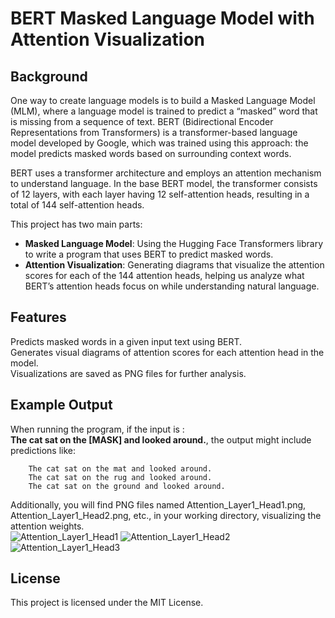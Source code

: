 # BERT Masked Language Model with Attention Visualization  

## Background    
One way to create language models is to build a Masked Language Model (MLM), where a language model is trained to predict a “masked” word that is missing from a sequence of text. BERT (Bidirectional Encoder Representations from Transformers) is a transformer-based language model developed by Google, which was trained using this approach: the model predicts masked words based on surrounding context words.  

BERT uses a transformer architecture and employs an attention mechanism to understand language. In the base BERT model, the transformer consists of 12 layers, with each layer having 12 self-attention heads, resulting in a total of 144 self-attention heads.  

This project has two main parts:  

- **Masked Language Model**: Using the Hugging Face Transformers library to write a program that uses BERT to predict masked words.
- **Attention Visualization**: Generating diagrams that visualize the attention scores for each of the 144 attention heads, helping us analyze what BERT’s attention heads focus on while understanding natural language.

## Features  
Predicts masked words in a given input text using BERT.  
Generates visual diagrams of attention scores for each attention head in the model.  
Visualizations are saved as PNG files for further analysis.  

## Example Output
When running the program, if the input is :  
**The cat sat on the [MASK] and looked around.**, the output might include predictions like:  

        The cat sat on the mat and looked around.  
        The cat sat on the rug and looked around.  
        The cat sat on the ground and looked around.  
        
Additionally, you will find PNG files named Attention_Layer1_Head1.png, Attention_Layer1_Head2.png, etc., in your working directory, visualizing the attention weights.  
![Attention_Layer1_Head1](https://github.com/user-attachments/assets/3c6e502a-f1b7-49ec-9c8e-8640f0ce5fff)
![Attention_Layer1_Head2](https://github.com/user-attachments/assets/0294aa6a-2c38-4551-bc43-18194af45f02)
![Attention_Layer1_Head3](https://github.com/user-attachments/assets/af364048-318f-4001-9bd7-65b2b47c5ec1)

## License  
This project is licensed under the MIT License.

